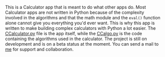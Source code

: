 This is a Calculator app that is meant to do what other apps do. Most Calculator apps are not written in Python because of the complexity involved in the algorithms and that the math module and the `eval()` function alone cannot give you everything you'd ever want. This is why this app is written to make building complex calculators with Python a lot easier.
The [CCalculator.py](https://github.com/Samuel-HSSP/App-Development-with-Python/blob/main/Calculator/CCalculator.py) file is the app itself, while the [CCalgo.py](https://github.com/Samuel-HSSP/App-Development-with-Python/blob/main/Calculator/CCalgo.py) is the code containing the algorithms used in the calculator.
The project is still on development and is on a beta status at the moment.
You can send a mail to [me](samuelayomidehssp@gmail.com) for support and collaboration.

